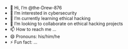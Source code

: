 - 👋 Hi, I’m @the-Drew-876
- 👀 I’m interested in cybersecurity
- 🌱 I’m currently learning ethical hacking
- 💞️ I’m looking to collaborate on ethical hacking projects
- 📫 How to reach me ...
- 😄 Pronouns: his/him/he
- ⚡ Fun fact: ...

<!---
the-Drew-876/the-Drew-876 is a ✨ special ✨ repository because its `README.md` (this file) appears on your GitHub profile.
You can click the Preview link to take a look at your changes.
--->
